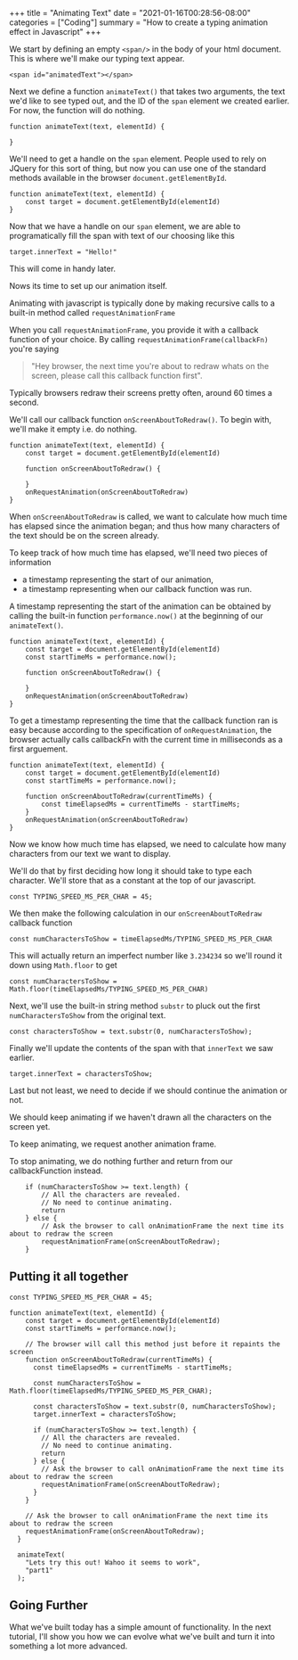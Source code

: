 +++
title = "Animating Text"
date = "2021-01-16T00:28:56-08:00"
categories = ["Coding"]
summary = "How to create a typing animation effect in Javascript"
+++

<span id="ref1"></span>

<script>
const TYPING_SPEED_MS_PER_CHAR = 45;

function animateText(text, elementId) {  
    const target = document.getElementById(elementId)
    const startTimeMs = performance.now();

    // The browser will call this method just before it repaints the screen
    function onScreenAboutToRedraw(currentTimeMs) {
      const timeElapsedMs = currentTimeMs - startTimeMs;

      const numCharactersToShow = Math.floor(timeElapsedMs/TYPING_SPEED_MS_PER_CHAR);

      const charactersToShow = text.substr(0, numCharactersToShow);
      target.innerText = charactersToShow;

      if (numCharactersToShow >= text.length) {
        // All the characters are revealed. 
        // No need to continue animating.
        return 
      } else {
        // Ask the browser to call onAnimationFrame the next time its about to redraw the screen
        requestAnimationFrame(onScreenAboutToRedraw);
      }
    }

    // Ask the browser to call onAnimationFrame the next time its about to redraw the screen
    requestAnimationFrame(onScreenAboutToRedraw);
  }
  
  animateText(
    "In this guide, I'll show you how to create easy typing animations using Javascript using less than 25 lines of code.",
    "ref1"
  );
</script>

<!-- Insert snippet of Animated Text-->

We start by defining an empty `<span/>` in the body of your html document. This is where we'll make our typing text appear.

```
<span id="animatedText"></span>
```

Next we define a function `animateText()` that takes two arguments, the text we'd like to see typed out, and the ID of the `span` element we created earlier. For now, the function will do nothing.

```
function animateText(text, elementId) {

}
```

We'll need to get a handle on the `span` element. People used to rely on JQuery for this sort of thing, but now you can use one of the standard methods available in the browser `document.getElementById`.

```
function animateText(text, elementId) {
    const target = document.getElementById(elementId)
}
```

Now that we have a handle on our `span` element, we are able to programatically fill the span with text of our choosing like this

```
target.innerText = "Hello!"
```

This will come in handy later.

Nows its time to set up our animation itself.

Animating with javascript is typically done by making recursive calls to a built-in method called `requestAnimationFrame `

When you call `requestAnimationFrame`, you provide it with a callback function of your choice. By calling `requestAnimationFrame(callbackFn)` you're saying

> "Hey browser, the next time you're about to redraw whats on the screen, please call this callback function first".

Typically browsers redraw their screens pretty often, around 60 times a second.

We'll call our callback function `onScreenAboutToRedraw()`. To begin with, we'll make it empty i.e. do nothing.

```
function animateText(text, elementId) {
    const target = document.getElementById(elementId)

    function onScreenAboutToRedraw() {

    }
    onRequestAnimation(onScreenAboutToRedraw)
}
```

When `onScreenAboutToRedraw` is called, we want to calculate how much time has elapsed since the animation began; and thus how many characters of the text should be on the screen already.

To keep track of how much time has elapsed, we'll need two pieces of information

- a timestamp representing the start of our animation,
- a timestamp representing when our callback function was run.

A timestamp representing the start of the animation can be obtained by calling the built-in function `performance.now()` at the beginning of our `animateText()`.

```
function animateText(text, elementId) {
    const target = document.getElementById(elementId)
    const startTimeMs = performance.now();

    function onScreenAboutToRedraw() {

    }
    onRequestAnimation(onScreenAboutToRedraw)
}
```

To get a timestamp representing the time that the callback function ran is easy because according to the specification of `onRequestAnimation`, the browser actually calls callbackFn with the current time in milliseconds as a first arguement.

```
function animateText(text, elementId) {
    const target = document.getElementById(elementId)
    const startTimeMs = performance.now();

    function onScreenAboutToRedraw(currentTimeMs) {
        const timeElapsedMs = currentTimeMs - startTimeMs;
    }
    onRequestAnimation(onScreenAboutToRedraw)
}
```

Now we know how much time has elapsed, we need to calculate how many characters from our text we want to display.

We'll do that by first deciding how long it should take to type each character. We'll store that as a constant at the top of our javascript.

```
const TYPING_SPEED_MS_PER_CHAR = 45;
```

We then make the following calculation in our `onScreenAboutToRedraw` callback function

```
const numCharactersToShow = timeElapsedMs/TYPING_SPEED_MS_PER_CHAR
```

This will actually return an imperfect number like `3.234234` so we'll round it down using `Math.floor` to get

```
const numCharactersToShow = Math.floor(timeElapsedMs/TYPING_SPEED_MS_PER_CHAR)
```

Next, we'll use the built-in string method `substr` to pluck out the first `numCharactersToShow` from the original text.

```
const charactersToShow = text.substr(0, numCharactersToShow);
```

Finally we'll update the contents of the span with that `innerText` we saw earlier.

```
target.innerText = charactersToShow;
```

Last but not least, we need to decide if we should continue the animation or not.

We should keep animating if we haven't drawn all the characters on the screen yet.

To keep animating, we request another animation frame.

To stop animating, we do nothing further and return from our callbackFunction instead.

```
    if (numCharactersToShow >= text.length) {
        // All the characters are revealed.
        // No need to continue animating.
        return
    } else {
        // Ask the browser to call onAnimationFrame the next time its about to redraw the screen
        requestAnimationFrame(onScreenAboutToRedraw);
    }
```

## Putting it all together

```
const TYPING_SPEED_MS_PER_CHAR = 45;

function animateText(text, elementId) {
    const target = document.getElementById(elementId)
    const startTimeMs = performance.now();

    // The browser will call this method just before it repaints the screen
    function onScreenAboutToRedraw(currentTimeMs) {
      const timeElapsedMs = currentTimeMs - startTimeMs;

      const numCharactersToShow = Math.floor(timeElapsedMs/TYPING_SPEED_MS_PER_CHAR);

      const charactersToShow = text.substr(0, numCharactersToShow);
      target.innerText = charactersToShow;

      if (numCharactersToShow >= text.length) {
        // All the characters are revealed.
        // No need to continue animating.
        return
      } else {
        // Ask the browser to call onAnimationFrame the next time its about to redraw the screen
        requestAnimationFrame(onScreenAboutToRedraw);
      }
    }

    // Ask the browser to call onAnimationFrame the next time its about to redraw the screen
    requestAnimationFrame(onScreenAboutToRedraw);
  }

  animateText(
    "Lets try this out! Wahoo it seems to work",
    "part1"
  );
```

## Going Further

What we've built today has a simple amount of functionality. In the next tutorial, I'll show you how we can evolve what we've built and turn it into something a lot more advanced.

<span id="ref2"></span>

<script>
    function randomNumber(min, max) {
  return Math.random() * (max - min) + min;
}

   class AdvantedTextAnimator {
  constructor(elementId, options = {}) {
    this.elementId = elementId;
    this.target = document.getElementById(elementId);
    this.options = options;
    this.promiseQueue = [];
    this.targetText = "";
  }

  async play() {
    while (this.promiseQueue.length > 0) {
      const nextAnimation = this.promiseQueue.shift();
      await nextAnimation();
    }
  }

  // Animations
  wait(ms) {
    const callBack = () => {
      return new Promise((resolve) => {
        setTimeout(resolve, ms);
      });
    };
    this.promiseQueue.push(callBack);
  }

  delete(text) {
    const callBack = () => {
      const DEFAULT_MS_PER_CHAR = 60;
      const target = this.target;
      const oldText = this.targetText;
      if (oldText.endsWith(text)) {
        this.targetText = oldText.substr(0, oldText.length - text.length);
      }

      let charTimes = Array(text.length).fill(DEFAULT_MS_PER_CHAR);

      if (this.options.humanize) {
        // Humanize
        charTimes = charTimes.map((time) => {
          return time + randomNumber(0, 10);
        });
      }

      const startTime = performance.now();

      // Input: total milliseconds elapsed
      // Output: the number of letters to show
      function timing(msElapsed) {
        let amountRemaining = msElapsed;
        let count = 0;
        while (amountRemaining > 0) {
          amountRemaining =
            amountRemaining - charTimes[charTimes.length - 1 - count];
          count = count + 1;
        }
        return count;
      }

      // Input: the number of chars to draw
      const draw = (progress) => {
        const substr = oldText.substr(0, oldText.length - progress);
        target.innerText = substr;
      };

      return new Promise(function (resolve, reject) {
        function onAnimationFrame(time) {
          // calculate the ms elapsed
          const elapsed = time - startTime;

          // calculate the current animation state
          let progress = timing(elapsed);
          draw(progress); // draw it

          if (progress < text.length) {
            requestAnimationFrame(onAnimationFrame);
          } else {
            resolve();
          }
        }

        requestAnimationFrame(onAnimationFrame);
      });
    };
    this.promiseQueue.push(callBack);
  }

  write(text) {
    const callBack = () => {
      const DEFAULT_MS_PER_CHAR = 60;
      const target = this.target;
      const startingText = this.targetText;
      this.targetText = this.targetText + text;
      let charTimes = Array(text.length).fill(DEFAULT_MS_PER_CHAR);

      if (this.options.humanize) {
        // Humanize
        charTimes = charTimes.map((time) => {
          return time + randomNumber(0, 10);
        });
      }

      const startTime = performance.now();

      // Input: total milliseconds elapsed
      // Output: the number of letters to show
      function timing(msElapsed) {
        let amountRemaining = msElapsed;
        let count = 0;
        while (amountRemaining > 0) {
          amountRemaining = amountRemaining - charTimes[count];
          count = count + 1;
        }
        return count;
      }

      // Input: the number of chars to draw
      const draw = (progress) => {
        const substr = text.substr(0, progress);
        target.innerText = startingText + substr;
      };

      return new Promise(function (resolve, reject) {
        function onAnimationFrame(time) {
          // calculate the ms elapsed
          const elapsed = time - startTime;

          // calculate the current animation state
          let progress = timing(elapsed);
          draw(progress); // draw it

          if (progress < text.length) {
            requestAnimationFrame(onAnimationFrame);
          } else {
            resolve();
          }
        }

        requestAnimationFrame(onAnimationFrame);
      });
    };
    this.promiseQueue.push(callBack);
  }
}

function isScrolledIntoView(el) {
    var rect = el.getBoundingClientRect();
    var elemTop = rect.top;
    var elemBottom = rect.bottom;

    // Only completely visible elements return true:
    var isVisible = (elemTop >= 0) && (elemBottom <= window.innerHeight);
    // Partially visible elements return true:
    //isVisible = elemTop < window.innerHeight && elemBottom >= 0;
    return isVisible;
}

const advancedAnimator = new AdvantedTextAnimator("ref2", { humanize: true });
advancedAnimator.write("We can take this a lot further");
advancedAnimator.wait(2000);
advancedAnimator.delete("We can take this a lot further");
advancedAnimator.wait(500);
advancedAnimator.write("For");
advancedAnimator.wait(500);
advancedAnimator.write(" instance");
advancedAnimator.wait(500);
advancedAnimator.delete("For instance");
advancedAnimator.wait(1000);
advancedAnimator.write("We can make it so we can fix our misfakes")
advancedAnimator.wait(600)
advancedAnimator.delete("misfakes")
advancedAnimator.write("mistakes!")

const elem = document.getElementById('ref2');

const scrollHandler = () => {
  if (isScrolledIntoView(elem)) {
    console.log("Here!")
    advancedAnimator.play();
    unbind();
  }
}

const unbind = () => document.removeEventListener('scroll', scrollHandler);
document.addEventListener('scroll', scrollHandler);

</script>
